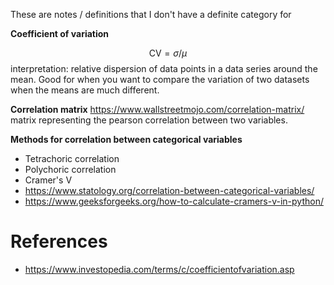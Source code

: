 
These are notes / definitions that I don't have a definite category for

**Coefficient of variation**

$$
\text{CV} = \sigma / \mu
$$
 interpretation: relative dispersion of data points in a data series around the mean. Good for when you want to compare the variation of two datasets when the means are much different.

**Correlation matrix**
https://www.wallstreetmojo.com/correlation-matrix/
matrix representing the pearson correlation between two variables. 


**Methods for correlation between categorical variables**
- Tetrachoric correlation
- Polychoric correlation
- Cramer's V
- https://www.statology.org/correlation-between-categorical-variables/
- https://www.geeksforgeeks.org/how-to-calculate-cramers-v-in-python/
# References

- https://www.investopedia.com/terms/c/coefficientofvariation.asp